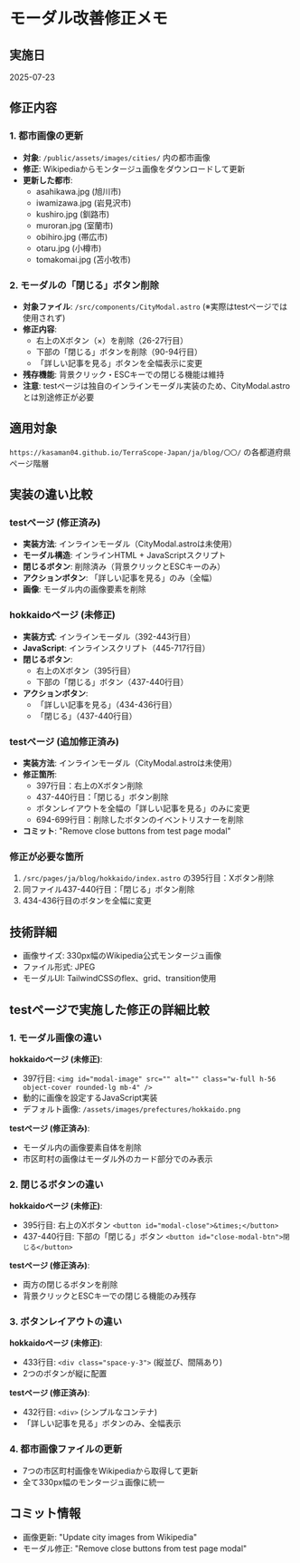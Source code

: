 # モーダル改善修正メモ

## 実施日
2025-07-23

## 修正内容

### 1. 都市画像の更新
- **対象**: `/public/assets/images/cities/` 内の都市画像
- **修正**: Wikipediaからモンタージュ画像をダウンロードして更新
- **更新した都市**:
  - asahikawa.jpg (旭川市)
  - iwamizawa.jpg (岩見沢市) 
  - kushiro.jpg (釧路市)
  - muroran.jpg (室蘭市)
  - obihiro.jpg (帯広市)
  - otaru.jpg (小樽市)
  - tomakomai.jpg (苫小牧市)

### 2. モーダルの「閉じる」ボタン削除
- **対象ファイル**: `/src/components/CityModal.astro` (※実際はtestページでは使用されず)
- **修正内容**:
  - 右上のXボタン（×）を削除（26-27行目）
  - 下部の「閉じる」ボタンを削除（90-94行目）
  - 「詳しい記事を見る」ボタンを全幅表示に変更
- **残存機能**: 背景クリック・ESCキーでの閉じる機能は維持
- **注意**: testページは独自のインラインモーダル実装のため、CityModal.astroとは別途修正が必要

## 適用対象
`https://kasaman04.github.io/TerraScope-Japan/ja/blog/〇〇/` の各都道府県ページ階層

## 実装の違い比較

### testページ (修正済み)
- **実装方法**: インラインモーダル（CityModal.astroは未使用）
- **モーダル構造**: インラインHTML + JavaScriptスクリプト
- **閉じるボタン**: 削除済み（背景クリックとESCキーのみ）
- **アクションボタン**: 「詳しい記事を見る」のみ（全幅）
- **画像**: モーダル内の画像要素を削除

### hokkaidoページ (未修正)
- **実装方式**: インラインモーダル（392-443行目）
- **JavaScript**: インラインスクリプト（445-717行目）
- **閉じるボタン**: 
  - 右上のXボタン（395行目）
  - 下部の「閉じる」ボタン（437-440行目）
- **アクションボタン**: 
  - 「詳しい記事を見る」（434-436行目）
  - 「閉じる」（437-440行目）

### testページ (追加修正済み)
- **実装方法**: インラインモーダル（CityModal.astroは未使用）
- **修正箇所**:
  - 397行目：右上のXボタン削除
  - 437-440行目：「閉じる」ボタン削除  
  - ボタンレイアウトを全幅の「詳しい記事を見る」のみに変更
  - 694-699行目：削除したボタンのイベントリスナーを削除
- **コミット**: "Remove close buttons from test page modal"

### 修正が必要な箇所
1. `/src/pages/ja/blog/hokkaido/index.astro` の395行目：Xボタン削除
2. 同ファイル437-440行目：「閉じる」ボタン削除
3. 434-436行目のボタンを全幅に変更

## 技術詳細
- 画像サイズ: 330px幅のWikipedia公式モンタージュ画像
- ファイル形式: JPEG
- モーダルUI: TailwindCSSのflex、grid、transition使用

## testページで実施した修正の詳細比較

### 1. モーダル画像の違い
**hokkaidoページ (未修正)**:
- 397行目: `<img id="modal-image" src="" alt="" class="w-full h-56 object-cover rounded-lg mb-4" />`
- 動的に画像を設定するJavaScript実装
- デフォルト画像: `/assets/images/prefectures/hokkaido.png`

**testページ (修正済み)**:
- モーダル内の画像要素自体を削除
- 市区町村の画像はモーダル外のカード部分でのみ表示

### 2. 閉じるボタンの違い
**hokkaidoページ (未修正)**:
- 395行目: 右上のXボタン `<button id="modal-close">&times;</button>`
- 437-440行目: 下部の「閉じる」ボタン `<button id="close-modal-btn">閉じる</button>`

**testページ (修正済み)**:
- 両方の閉じるボタンを削除
- 背景クリックとESCキーでの閉じる機能のみ残存

### 3. ボタンレイアウトの違い
**hokkaidoページ (未修正)**:
- 433行目: `<div class="space-y-3">` (縦並び、間隔あり)
- 2つのボタンが縦に配置

**testページ (修正済み)**:
- 432行目: `<div>` (シンプルなコンテナ)
- 「詳しい記事を見る」ボタンのみ、全幅表示

### 4. 都市画像ファイルの更新
- 7つの市区町村画像をWikipediaから取得して更新
- 全て330px幅のモンタージュ画像に統一

## コミット情報
- 画像更新: "Update city images from Wikipedia"
- モーダル修正: "Remove close buttons from test page modal"